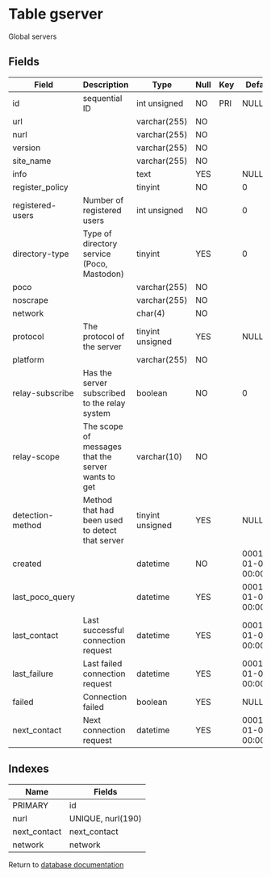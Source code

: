 Table gserver
===========

Global servers

Fields
------

| Field            | Description                                        | Type             | Null | Key | Default             | Extra          |
| ---------------- | -------------------------------------------------- | ---------------- | ---- | --- | ------------------- | -------------- |
| id               | sequential ID                                      | int unsigned     | NO   | PRI | NULL                | auto_increment |
| url              |                                                    | varchar(255)     | NO   |     |                     |                |
| nurl             |                                                    | varchar(255)     | NO   |     |                     |                |
| version          |                                                    | varchar(255)     | NO   |     |                     |                |
| site_name        |                                                    | varchar(255)     | NO   |     |                     |                |
| info             |                                                    | text             | YES  |     | NULL                |                |
| register_policy  |                                                    | tinyint          | NO   |     | 0                   |                |
| registered-users | Number of registered users                         | int unsigned     | NO   |     | 0                   |                |
| directory-type   | Type of directory service (Poco, Mastodon)         | tinyint          | YES  |     | 0                   |                |
| poco             |                                                    | varchar(255)     | NO   |     |                     |                |
| noscrape         |                                                    | varchar(255)     | NO   |     |                     |                |
| network          |                                                    | char(4)          | NO   |     |                     |                |
| protocol         | The protocol of the server                         | tinyint unsigned | YES  |     | NULL                |                |
| platform         |                                                    | varchar(255)     | NO   |     |                     |                |
| relay-subscribe  | Has the server subscribed to the relay system      | boolean          | NO   |     | 0                   |                |
| relay-scope      | The scope of messages that the server wants to get | varchar(10)      | NO   |     |                     |                |
| detection-method | Method that had been used to detect that server    | tinyint unsigned | YES  |     | NULL                |                |
| created          |                                                    | datetime         | NO   |     | 0001-01-01 00:00:00 |                |
| last_poco_query  |                                                    | datetime         | YES  |     | 0001-01-01 00:00:00 |                |
| last_contact     | Last successful connection request                 | datetime         | YES  |     | 0001-01-01 00:00:00 |                |
| last_failure     | Last failed connection request                     | datetime         | YES  |     | 0001-01-01 00:00:00 |                |
| failed           | Connection failed                                  | boolean          | YES  |     | NULL                |                |
| next_contact     | Next connection request                            | datetime         | YES  |     | 0001-01-01 00:00:00 |                |

Indexes
------------

| Name | Fields |
|------|---------|
| PRIMARY | id |
| nurl | UNIQUE, nurl(190) |
| next_contact | next_contact |
| network | network |


Return to [database documentation](help/database)
